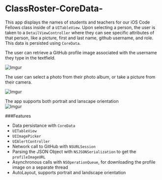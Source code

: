 ClassRoster-CoreData-
=====================

This app displays the names of students and teachers for our iOS Code Fellows class inside of a `UITableView`. Upon selecting a person, the user is taken to a `DetailViewController` where they can see specific attributes of that person, like a picture, first and last name, github username, and role. This data is persisted using `CoreData`.

The user can retrieve a GitHub profile image associated with the username they type in the textfield.

![Imgur](http://imgur.com/2Gy5SAT.gif)

The user can select a photo from their photo album, or take a picture from their camera.

![Imgur](http://imgur.com/PQLPZEN.gif)

The app supports both portrait and lanscape orientation<br>
![Imgur](http://i.imgur.com/Iy1u9EW.gif)

###Features
- Data persistance with `CoreData`
- `UITableView`
- `UIImagePicker`
- `UIAlertController`
- Network call to GitHub with `NSURLSession`
- Parsing the JSON Object with `NSJSONSerialization` to get the `profileImageURL`
- Asynchronous calls with `NSOperationQueue`, for downloading the profile image on a separate thread
- AutoLayout, supports portrait and landscape orientation
